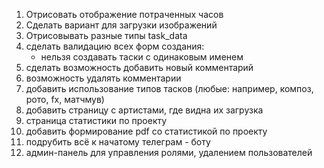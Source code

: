 1. Отрисовать отображение потраченных часов
2. Сделать вариант для загрузки изображений
3. Отрисовывать разные типы task_data
4. сделать валидацию всех форм создания:
    - нельзя создавать таски с одинаковым именем
5. сделать возможность добавить новый комментарий
6. возможность удалять комментарии
7. добавить использование типов тасков (любые: например, композ, рото, fx, матчмув)
8. добавить страницу с артистами, где видна их загрузка
9. страница статистики по проекту
10. добавить формирование pdf со статистикой по проекту
11. подрубить всё к начатому телеграм - боту
12. админ-панель для управления ролями, удалением пользователей
